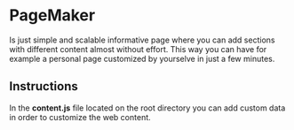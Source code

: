 # PageMaker

Is just simple and scalable informative page where you can add sections with different content almost without effort. This way you can have for example a personal page customized by yourselve in just a few minutes.


## Instructions

In the **content.js** file located on the root directory you can add custom data in order to customize the web content.
